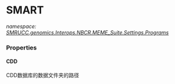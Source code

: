 ﻿# SMART
_namespace: [SMRUCC.genomics.Interops.NBCR.MEME_Suite.Settings.Programs](./index.md)_






### Properties

#### CDD
CDD数据库的数据文件夹的路径
